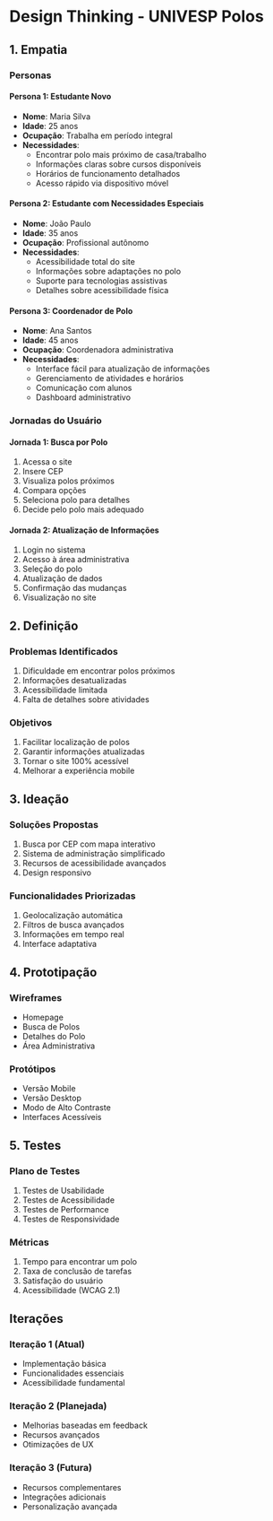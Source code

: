 # Design Thinking - UNIVESP Polos

## 1. Empatia

### Personas

#### Persona 1: Estudante Novo

- **Nome**: Maria Silva
- **Idade**: 25 anos
- **Ocupação**: Trabalha em período integral
- **Necessidades**:
  - Encontrar polo mais próximo de casa/trabalho
  - Informações claras sobre cursos disponíveis
  - Horários de funcionamento detalhados
  - Acesso rápido via dispositivo móvel

#### Persona 2: Estudante com Necessidades Especiais

- **Nome**: João Paulo
- **Idade**: 35 anos
- **Ocupação**: Profissional autônomo
- **Necessidades**:
  - Acessibilidade total do site
  - Informações sobre adaptações no polo
  - Suporte para tecnologias assistivas
  - Detalhes sobre acessibilidade física

#### Persona 3: Coordenador de Polo

- **Nome**: Ana Santos
- **Idade**: 45 anos
- **Ocupação**: Coordenadora administrativa
- **Necessidades**:
  - Interface fácil para atualização de informações
  - Gerenciamento de atividades e horários
  - Comunicação com alunos
  - Dashboard administrativo

### Jornadas do Usuário

#### Jornada 1: Busca por Polo

1. Acessa o site
2. Insere CEP
3. Visualiza polos próximos
4. Compara opções
5. Seleciona polo para detalhes
6. Decide pelo polo mais adequado

#### Jornada 2: Atualização de Informações

1. Login no sistema
2. Acesso à área administrativa
3. Seleção do polo
4. Atualização de dados
5. Confirmação das mudanças
6. Visualização no site

## 2. Definição

### Problemas Identificados

1. Dificuldade em encontrar polos próximos
2. Informações desatualizadas
3. Acessibilidade limitada
4. Falta de detalhes sobre atividades

### Objetivos

1. Facilitar localização de polos
2. Garantir informações atualizadas
3. Tornar o site 100% acessível
4. Melhorar a experiência mobile

## 3. Ideação

### Soluções Propostas

1. Busca por CEP com mapa interativo
2. Sistema de administração simplificado
3. Recursos de acessibilidade avançados
4. Design responsivo

### Funcionalidades Priorizadas

1. Geolocalização automática
2. Filtros de busca avançados
3. Informações em tempo real
4. Interface adaptativa

## 4. Prototipação

### Wireframes

- Homepage
- Busca de Polos
- Detalhes do Polo
- Área Administrativa

### Protótipos

- Versão Mobile
- Versão Desktop
- Modo de Alto Contraste
- Interfaces Acessíveis

## 5. Testes

### Plano de Testes

1. Testes de Usabilidade
2. Testes de Acessibilidade
3. Testes de Performance
4. Testes de Responsividade

### Métricas

1. Tempo para encontrar um polo
2. Taxa de conclusão de tarefas
3. Satisfação do usuário
4. Acessibilidade (WCAG 2.1)

## Iterações

### Iteração 1 (Atual)

- Implementação básica
- Funcionalidades essenciais
- Acessibilidade fundamental

### Iteração 2 (Planejada)

- Melhorias baseadas em feedback
- Recursos avançados
- Otimizações de UX

### Iteração 3 (Futura)

- Recursos complementares
- Integrações adicionais
- Personalização avançada
